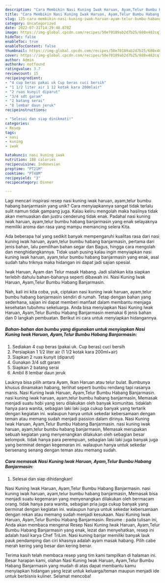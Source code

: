 ```yaml
---
description: "Cara Membikin Nasi Kuning Iwak Haruan, Ayam,Telur Bumbu Habang Banjarmasin yang Mantap"
title: "Cara Membikin Nasi Kuning Iwak Haruan, Ayam,Telur Bumbu Habang Banjarmasin yang Mantap"
slug: 125-cara-membikin-nasi-kuning-iwak-haruan-ayam-telur-bumbu-habang-banjarmasin-yang-mantap
category: Uncategorized
date: 2022-07-31T14:29:48.878Z
image: https://img-global.cpcdn.com/recipes/50e70189ab2d7b25/680x482cq70/nasi-kuning-iwak-haruan-ayamtelur-bumbu-habang-banjarmasin-foto-resep-utama.jpg
hideToc: false
enableToc: true
enableTocContent: false
thumbnail: https://img-global.cpcdn.com/recipes/50e70189ab2d7b25/680x482cq70/nasi-kuning-iwak-haruan-ayamtelur-bumbu-habang-banjarmasin-foto-resep-utama.jpg
cover: https://img-global.cpcdn.com/recipes/50e70189ab2d7b25/680x482cq70/nasi-kuning-iwak-haruan-ayamtelur-bumbu-habang-banjarmasin-foto-resep-utama.jpg
author: Admin
authorAv: notfound
ratingvalue: 3.7
reviewcount: 15
recipeingredient:
- "4 cup beras pakai uk Cup beras cuci bersih"
- "1 1/2 liter air 1 12 kotak kara 200mlair"
- "2 ruas kunyit diparut"
- "3/4 sdt garam"
- "2 batang serai"
- "8 lembar daun jeruk"
recipeinstructions:

- "Selesai dan siap dinikmati!"
categories:
- Resep
tags:
- nasi
- kuning
- iwak

katakunci: nasi kuning iwak 
nutrition: 188 calories
recipecuisine: Indonesian
preptime: "PT21M"
cooktime: "PT48M"
recipeyield: "3"
recipecategory: Dinner

---
```





Lagi mencari inspirasi resep nasi kuning iwak haruan, ayam,telur bumbu habang banjarmasin yang unik? Cara menyiapkannya sangat tidak terlalu sulit namun tidak gampang juga. Kalau keliru mengolah maka hasilnya tidak akan memuaskan dan justru cenderung tidak enak. Padahal nasi kuning iwak haruan, ayam,telur bumbu habang banjarmasin yang enak selayaknya memiliki aroma dan rasa yang mampu memancing selera Kita.





Ada beberapa hal yang sedikit banyak mempengaruhi kualitas rasa dari nasi kuning iwak haruan, ayam,telur bumbu habang banjarmasin, pertama dari jenis bahan, lalu pemilihan bahan segar dan Bagus, hingga cara mengolah dan menghidangkannya. Tidak usah pusing kalau ingin menyiapkan nasi kuning iwak haruan, ayam,telur bumbu habang banjarmasin yang enak,      asal sudah tahu triknya maka hidangan ini dapat jadi sajian spesial.














Iwak Haruan, Ayam dan Telur masak Habang. Jadi silahkan kita siapkan terlebih dahulu bahan-bahanya seperti dibawah ini. Nasi Kuning Iwak Haruan, Ayam,Telur Bumbu Habang Banjarmasin.






Nah, kali ini kita coba, yuk, ciptakan nasi kuning iwak haruan, ayam,telur bumbu habang banjarmasin sendiri di rumah. Tetap dengan bahan yang sederhana, sajian ini dapat memberi manfaat dalam membantu menjaga kesehatan tubuhmu sekeluarga. Anda bisa menyiapkan Nasi Kuning Iwak Haruan, Ayam,Telur Bumbu Habang Banjarmasin memakai 6 jenis bahan dan 0 langkah pembuatan. Berikut ini cara untuk menyiapkan hidangannya.

<!--inarticleads1-->

##### Bahan-bahan dan bumbu yang digunakan untuk menyiapkan Nasi Kuning Iwak Haruan, Ayam,Telur Bumbu Habang Banjarmasin:

1. Sediakan 4 cup beras (pakai uk. Cup beras) cuci bersih
1. Persiapkan 1 1/2 liter air (1 1/2 kotak kara 200ml+air)
1. Siapkan 2 ruas kunyit (diparut)
1. Gunakan 3/4 sdt garam
1. Siapkan 2 batang serai
1. Ambil 8 lembar daun jeruk


Lauknya bisa pilih antara Ayam, Ikan Haruan atau telur bulat. Bumbunya khusus dinamakan habang, terlihat seperti bumbu rendang tapi rasanya manis. Nasi Kuning Iwak Haruan, Ayam,Telur Bumbu Habang Banjarmasin. nasi kuning iwak haruan, ayam,telur bumbu habang banjarmasin, Memasak menjadi suatu hobi yang seru dilakukan oleh banyak komunitas. tidaklah hanya para wanita, sebagian laki laki juga cukup banyak yang tertarik dengan kegiatan ini. walaupun hanya untuk sekedar kebersamaan dengan teman atau memang sudah menjadi passion dalam dirinya. Nasi Kuning Iwak Haruan, Ayam,Telur Bumbu Habang Banjarmasin. nasi kuning iwak haruan, ayam,telur bumbu habang banjarmasin, Memasak merupakan sebuah kegiatan yang menyenangkan dilakukan oleh sebagian besar kelompok. tidak hanya para perempuan, sebagian laki laki juga banyak juga yang berminat dengan kegemaran ini. walaupun hanya untuk sekedar bersenang senang dengan teman atau memang sudah. 

<!--inarticleads2-->

##### Cara memasak Nasi Kuning Iwak Haruan, Ayam,Telur Bumbu Habang Banjarmasin:


1. Selesai dan siap dihidangkan!

Nasi Kuning Iwak Haruan, Ayam,Telur Bumbu Habang Banjarmasin. nasi kuning iwak haruan, ayam,telur bumbu habang banjarmasin, Memasak bisa menjadi suatu kegemaran yang menyenangkan dilakukan oleh bermacam orang. tidak hanya para wanita, sebagian pria juga cukup banyak yang berminat dengan kegiatan ini. walaupun hanya untuk sekedar kebersamaan dengan rekan atau memang sudah menjadi kesukaan. Nasi Kuning Iwak Haruan, Ayam,Telur Bumbu Habang Banjarmasin. Resume : pada tulisan ini, Anda akan membaca mengenai Resep Nasi Kuning Iwak Haruan, Ayam,Telur Bumbu Habang Banjarmasin yang enak, lezat dan menyehatkan, resep ini adalah hasil karya Chef TriLim. Nasi kuning banjar memiliki banyak lauk pauk pendamping dan ciri khasnya adalah ayam masak habang. Pilih cabe merah kering yang besar dan kering benar. 

Terima kasih telah membaca resep yang tim kami tampilkan di halaman ini. Besar harapan kami, olahan Nasi Kuning Iwak Haruan, Ayam,Telur Bumbu Habang Banjarmasin yang mudah di atas dapat membantu kamu menyiapkan hidangan yang lezat untuk keluarga/teman maupun menjadi ide untuk berbisnis kuliner. Selamat mencoba!
